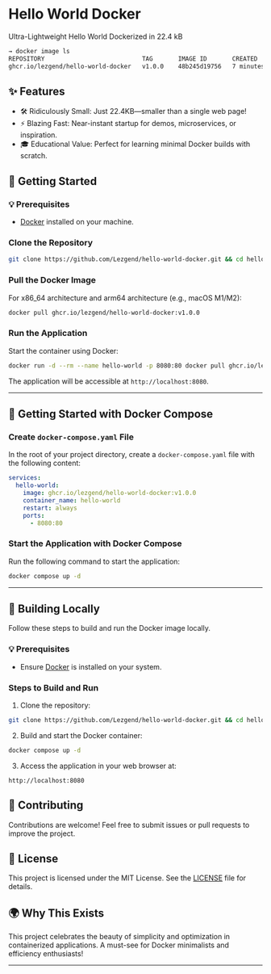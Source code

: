 # Hello World Docker
Ultra-Lightweight Hello World Dockerized in 22.4 kB
```bash
→ docker image ls
REPOSITORY                           TAG       IMAGE ID       CREATED         SIZE
ghcr.io/lezgend/hello-world-docker   v1.0.0    48b245d19756   7 minutes ago   22.4kB
```

## ✨ Features
- 🛠 Ridiculously Small: Just 22.4KB—smaller than a single web page!
- ⚡ Blazing Fast: Near-instant startup for demos, microservices, or inspiration.
- 🎓 Educational Value: Perfect for learning minimal Docker builds with scratch.

## 🌱 Getting Started

### 💡 Prerequisites

- [Docker](https://www.docker.com/get-started) installed on your machine.

### Clone the Repository

```bash
git clone https://github.com/Lezgend/hello-world-docker.git && cd hello-world-docker
```

### Pull the Docker Image

For x86_64 architecture and arm64 architecture (e.g., macOS M1/M2):
```bash
docker pull ghcr.io/lezgend/hello-world-docker:v1.0.0
```

### Run the Application

Start the container using Docker:
```bash
docker run -d --rm --name hello-world -p 8080:80 docker pull ghcr.io/lezgend/hello-world-docker:v1.0.0
```

The application will be accessible at `http://localhost:8080`.

---

## 🌱 Getting Started with Docker Compose

### Create `docker-compose.yaml` File
In the root of your project directory, create a `docker-compose.yaml` file with the following content:
```yaml
services:
  hello-world:
    image: ghcr.io/lezgend/hello-world-docker:v1.0.0
    container_name: hello-world
    restart: always
    ports:
      - 8080:80
```

### Start the Application with Docker Compose
Run the following command to start the application:
```bash
docker compose up -d
```

---

## 🔧 Building Locally

Follow these steps to build and run the Docker image locally.

### 💡 Prerequisites

- Ensure [Docker](https://www.docker.com/get-started) is installed on your system.

### Steps to Build and Run

1. Clone the repository:
  ```bash
 git clone https://github.com/Lezgend/hello-world-docker.git && cd hello-world-docker
  ```
2. Build and start the Docker container:
  ```bash
  docker compose up -d
  ```
3. Access the application in your web browser at:
  ```
  http://localhost:8080
  ```

## 🤝 Contributing

Contributions are welcome! Feel free to submit issues or pull requests to improve the project.

## 📜 License

This project is licensed under the MIT License. See the [LICENSE](LICENSE) file for details.

## 🌍 Why This Exists
This project celebrates the beauty of simplicity and optimization in containerized applications. A must-see for Docker minimalists and efficiency enthusiasts!

---

